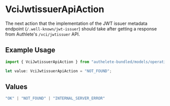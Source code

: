 # VciJwtissuerApiAction

The next action that the implementation of the JWT issuer metadata
endpoint (`/.well-known/jwt-issuer`) should take after getting
a response from Authlete's `/vci/jwtissuer` API.


## Example Usage

```typescript
import { VciJwtissuerApiAction } from "authelete-bundled/models/operations";

let value: VciJwtissuerApiAction = "NOT_FOUND";
```

## Values

```typescript
"OK" | "NOT_FOUND" | "INTERNAL_SERVER_ERROR"
```
